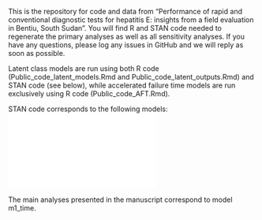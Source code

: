 This is the repository for code and data from “Performance of rapid and conventional diagnostic tests for hepatitis E: insights from a field evaluation in Bentiu, South Sudan”. You will find R and STAN code needed to regenerate the primary analyses as well as all sensitivity analyses. If you have any questions, please log any issues in GitHub and we will reply as soon as possible. 


Latent class models are run using both R code (Public_code_latent_models.Rmd and Public_code_latent_outputs.Rmd) and STAN code (see below), while accelerated failure time models are run exclusively using R code (Public_code_AFT.Rmd).

STAN code corresponds to the following models: 
![image](Summary_table.pdf)


The main analyses presented in the manuscript correspond to model m1_time. 
